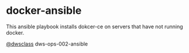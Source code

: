 # docker-ansible
This ansible playbook installs dokcer-ce on servers that have not running docker.


‪[@dwsclass](https://github.com/dwsclass)‬ ‫‪dws-ops-002-ansible
